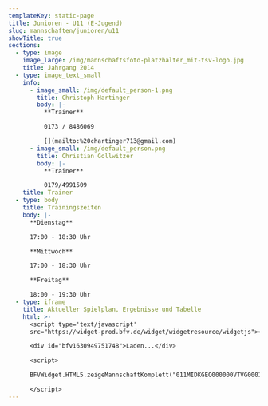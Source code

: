 ```yaml
---
templateKey: static-page
title: Junioren - U11 (E-Jugend)
slug: mannschaften/junioren/u11
showTitle: true
sections:
  - type: image
    image_large: /img/mannschaftsfoto-platzhalter_mit-tsv-logo.jpg
    title: Jahrgang 2014
  - type: image_text_small
    info:
      - image_small: /img/default_person-1.png
        title: Christoph Hartinger
        body: |-
          **Trainer**

          0173 / 8486069

          [](mailto:%20chartinger713@gmail.com)
      - image_small: /img/default_person.png
        title: Christian Gollwitzer
        body: |-
          **Trainer**

          0179/4991509
    title: Trainer
  - type: body
    title: Trainingszeiten
    body: |-
      **Dienstag**

      17:00 - 18:30 Uhr

      **Mittwoch**

      17:00 - 18:30 Uhr

      **Freitag**

      18:00 - 19:30 Uhr
  - type: iframe
    title: Aktueller Spielplan, Ergebnisse und Tabelle
    html: >-
      <script type='text/javascript'
      src="https://widget-prod.bfv.de/widget/widgetresource/widgetjs"></script>

      <div id="bfv1630949751748">Laden...</div>

      <script>

      BFVWidget.HTML5.zeigeMannschaftKomplett("011MIDKGEO000000VTVG0001VTR8C1K7", "bfv1630949751748", { height: "800", width: "350", selectedTab:BFVWidget.HTML5.mannschaftTabs.spiele, colorResults: "undefined" , colorNav: "undefined" , colorClubName : "undefined" , backgroundNav: "undefined"});

      </script>
---
```

